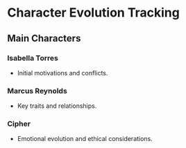 # Character Evolution Tracking

## Main Characters

### Isabella Torres
- Initial motivations and conflicts.

### Marcus Reynolds
- Key traits and relationships.

### Cipher
- Emotional evolution and ethical considerations.
